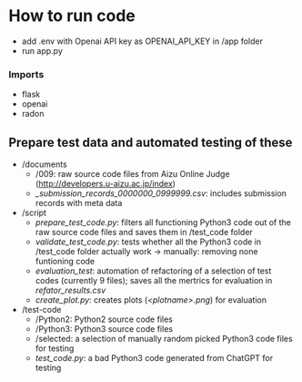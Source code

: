 # How to run code

- add .env with Openai API key as OPENAI_API_KEY in /app folder
- run app.py 


### Imports 

- flask
- openai
- radon


## Prepare test data and automated testing of these

- /documents
    - /009: raw source code files from Aizu Online Judge (http://developers.u-aizu.ac.jp/index)
    - *_submission_records_0000000_0999999.csv*: includes submission records with meta data
- /script
    - *prepare_test_code.py*: filters all functioning Python3 code out of the raw source code files and saves them in /test_code folder
    - *validate_test_code.py*: tests whether all the Python3 code in /test_code folder actually work -> manually: removing none funtioning code
    - *evaluation_test*: automation of refactoring of a selection of test codes (currently 9 files); saves all the mertrics for evaluation in *refator_results.csv*
    - *create_plot.py*: creates plots (*\<plotname\>.png*) for evaluation
- /test-code
    - /Python2: Python2 source code files
    - /Python3: Python3 source code files
    - /selected: a selection of manually random picked Python3 code files for testing 
    - *test_code.py*: a bad Python3 code generated from ChatGPT for testing
